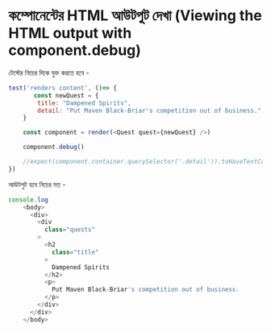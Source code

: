 # কম্পোনেন্টের HTML আউটপুট দেখা \(Viewing the HTML output with component.debug\)

টেস্টের নিচের দিকে যুক্ত করতে হবে - 

```javascript
test('renders content', ()=> {
       const newQuest = {
        title: "Dampened Spirits",
        detail: "Put Maven Black-Briar's competition out of business."
    }

    const component = render(<Quest quest={newQuest} />)

    component.debug()

    //expect(component.container.querySelector('.detail')).toHaveTextContent('Put Maven Black-Briar\'s competition out of business.')
})
```

আউটপুট হবে নিচের মত - 

```javascript
console.log
    <body>
      <div>
        <div
          class="quests"
        >
          <h2
            class="title"
          >
            Dampened Spirits
          </h2>
          <p>
            Put Maven Black-Briar's competition out of business.
          </p>
        </div>
      </div>
    </body>
```

